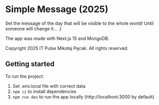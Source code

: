 # Simple Message (2025)

Set the message of the day that will be visible to the whole world! Until someone will change it... :)

The app was made with Next.js 15 and MongoDB.

Copyright 2025 IT Pulse Mikołaj Pęcak. All rights reserved.

## Getting started
To run the project:
1. Set .env.local file with correct data
2. `npm ci` to install dependencies
3. `npm run dev` to run the app locally (http://localhost:3000 by default)
